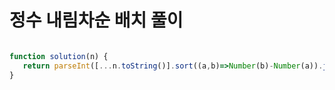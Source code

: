 # 정수 내림차순 배치 풀이

```javascript

function solution(n) {
   return parseInt([...n.toString()].sort((a,b)=>Number(b)-Number(a)).join(''))
}

```